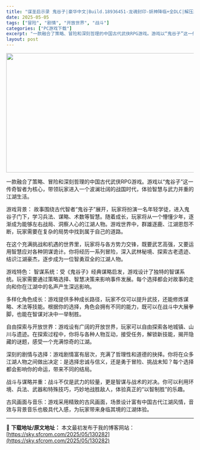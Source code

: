```yaml
---
title: "谋圣启示录 鬼谷子|豪华中文|Build.18936451-龙魂封印-妖神降临+全DLC|解压即撸|"
date: 2025-05-05
tags: ["冒险", "剧情", "开放世界", "战斗"]
categories: ["PC游戏下载"]
excerpt: "一款融合了策略、冒险和深刻哲理的中国古代武侠RPG游戏。游戏以“鬼谷子”这一传奇智者为核心，带领玩家进入一个波澜壮阔的战国时代，体验智慧与武力并重的江湖生活。 游戏背景： 故事围绕古代智者“鬼谷子”展开，玩家将扮演一名年轻学徒，进入鬼谷子门下，学习兵法、谋略、术数等智慧。随着成长，玩家将从一个懵懂少&hellip;"
layout: post
---
```


<img class="aligncenter size-full wp-image-130266" src="https://sky.sfcrom.com/wp-content/uploads/2025/05/2025050504023054.webp" alt="" width="570" height="321" />

一款融合了策略、冒险和深刻哲理的中国古代武侠RPG游戏。游戏以“鬼谷子”这一传奇智者为核心，带领玩家进入一个波澜壮阔的战国时代，体验智慧与武力并重的江湖生活。

游戏背景：
故事围绕古代智者“鬼谷子”展开，玩家将扮演一名年轻学徒，进入鬼谷子门下，学习兵法、谋略、术数等智慧。随着成长，玩家将从一个懵懂少年，逐渐成为能够左右战局、洞察人心的江湖人物。游戏世界中，群雄逐鹿、江湖恩怨不断，玩家需要在复杂的局势中找到属于自己的道路。

在这个充满挑战和机遇的世界里，玩家将与各方势力交锋，既要武艺高强，又要运用智慧应对各种阴谋诡计。你将经历一系列冒险，深入武林秘境、探索古老遗迹、结识江湖豪杰，逐步成为一位智勇双全的江湖人物。

游戏特色：
智谋系统：受《鬼谷子》经典谋略启发，游戏设计了独特的智谋系统。玩家需要通过策略选择、智慧决策来影响事件发展。每个选择都会对故事的走向和你在江湖中的名声产生深远影响。

多样化角色成长：游戏提供多种成长路径，玩家不仅可以提升武技，还能修炼谋略、术法等技能。根据你的选择，角色会拥有不同的能力，既可以在战斗中大展拳脚，也能在智谋对决中一举制胜。

自由探索与开放世界：游戏设有广阔的开放世界，玩家可以自由探索各地城镇、山川与遗迹。在探索过程中，你将与各种人物互动，接受任务，解锁新技能，揭开隐藏的谜题，感受一个充满惊奇的江湖。

深刻的剧情与选择：游戏剧情富有层次，充满了哲理性和道德的抉择。你将在众多江湖人物之间做出决定：是选择忠诚与信义，还是勇于冒险、挑战未知？每个选择都会影响你的命运，带来不同的结局。

战斗与谋略并重：战斗不仅是武力的较量，更是智谋与战术的对决。你可以利用环境、兵法、武器和特殊技巧，巧妙地战胜敌人，体验真正的“以智制胜”的乐趣。

古风画面与音乐：游戏采用精致的古风画面，场景设计富有中国古代江湖风情，音效与背景音乐也极具代入感，为玩家带来身临其境的江湖体验。

---
📖 **下载地址/原文地址：** 本文最初发布于我的博客网站：[https://sky.sfcrom.com/2025/05/130282](https://sky.sfcrom.com/2025/05/130282)
